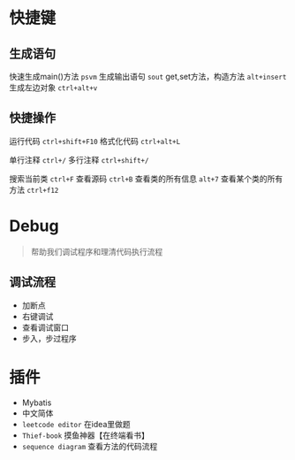 # 快捷键
## 生成语句
快速生成main()方法   `psvm`
生成输出语句   `sout`
get,set方法，构造方法   `alt+insert`
生成左边对象   `ctrl+alt+v`

## 快捷操作
运行代码   `ctrl+shift+F10`
格式化代码   `ctrl+alt+L`

单行注释   `ctrl+/`
多行注释   `ctrl+shift+/`

搜索当前类 `ctrl+F`
查看源码   `ctrl+B`
查看类的所有信息   `alt+7`
查看某个类的所有方法 `ctrl+f12`
# Debug
>帮助我们调试程序和理清代码执行流程

## 调试流程
- 加断点
- 右键调试
- 查看调试窗口
- 步入，步过程序

# 插件
- Mybatis
- 中文简体
- `leetcode editor` 在idea里做题
- `Thief-book` 摸鱼神器【在终端看书】
- `sequence diagram` 查看方法的代码流程















